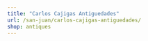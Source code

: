 ```yaml
---
title: "Carlos Cajigas Antiguedades"
url: /san-juan/carlos-cajigas-antiguedades/
shop: antiques
---
```

